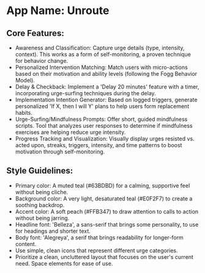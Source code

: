 # **App Name**: Unroute

## Core Features:

- Awareness and Classification: Capture urge details (type, intensity, context). This works as a form of self-monitoring, a proven technique for behavior change.
- Personalized Intervention Matching: Match users with micro-actions based on their motivation and ability levels (following the Fogg Behavior Model).
- Delay & Checkback: Implement a 'Delay 20 minutes' feature with a timer, incorporating urge-surfing techniques during the delay.
- Implementation Intention Generator: Based on logged triggers, generate personalized 'If X, then I will Y' plans to help users form replacement habits.
- Urge-Surfing/Mindfulness Prompts: Offer short, guided mindfulness scripts. Tool that analyzes user responses to determine if mindfulness exercises are helping reduce urge intensity.
- Progress Tracking and Visualization: Visually display urges resisted vs. acted upon, streaks, triggers, intensity, and time patterns to boost motivation through self-monitoring.

## Style Guidelines:

- Primary color: A muted teal (#63BDBD) for a calming, supportive feel without being cliche.
- Background color: A very light, desaturated teal (#E0F2F7) to create a soothing backdrop.
- Accent color: A soft peach (#FFB347) to draw attention to calls to action without being jarring.
- Headline font: 'Belleza', a sans-serif that brings some personality, to use for headings and shorter text.
- Body font: 'Alegreya', a serif that brings readability for longer-form content.
- Use simple, clean icons that represent different urge categories.
- Prioritize a clean, uncluttered layout that focuses on the user's current need. Space elements for ease of use.